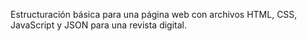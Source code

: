 Estructuración básica para una página web con archivos HTML, CSS, JavaScript y JSON para una revista digital.

